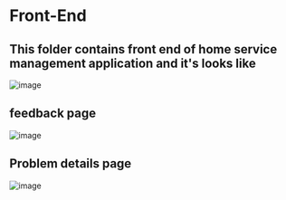 # Front-End 
## This folder contains front end of home service management application and it's looks like
![image](https://user-images.githubusercontent.com/96871961/235476309-d9eb8590-7483-4dd0-a44a-7be08262cd67.png)
## feedback page
![image](https://user-images.githubusercontent.com/96871961/235476539-a820f60f-f76e-4c47-9398-1ac6e4e27461.png)
## Problem details page
![image](https://user-images.githubusercontent.com/96871961/235476376-18b14ae2-6473-4e57-a5cd-b5a2a1676f66.png)

